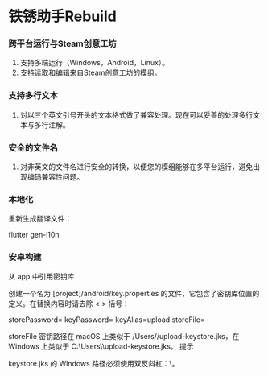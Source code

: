 # 铁锈助手Rebuild

### 跨平台运行与Steam创意工坊

1. 支持多端运行（Windows，Android，Linux）。
2. 支持读取和编辑来自Steam创意工坊的模组。

### 支持多行文本

1. 对以三个英文引号开头的文本格式做了兼容处理。现在可以妥善的处理多行文本与多行注解。

### 安全的文件名

1. 对非英文的文件名进行安全的转换，以便您的模组能够在多平台运行，避免出现编码兼容性问题。

### 本地化

重新生成翻译文件：

flutter gen-l10n

### 安卓构建

从 app 中引用密钥库

创建一个名为 [project]/android/key.properties 的文件，它包含了密钥库位置的定义。在替换内容时请去除 < > 括号：

storePassword=<password-from-previous-step>
keyPassword=<password-from-previous-step>
keyAlias=upload
storeFile=<keystore-file-location>

storeFile 密钥路径在 macOS 上类似于 /Users/<user name>/upload-keystore.jks，在 Windows 上类似于 C:\\Users\\<user name>\\upload-keystore.jks。
提示

keystore.jks 的 Windows 路径必须使用双反斜杠：\\。

